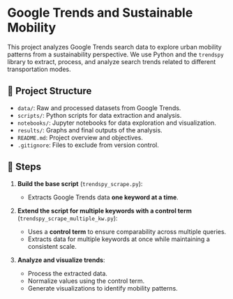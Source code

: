 # Google Trends and Sustainable Mobility

This project analyzes Google Trends search data to explore urban mobility patterns from a sustainability perspective. We use Python and the `trendspy` library to extract, process, and analyze search trends related to different transportation modes.

## 📂 Project Structure
- `data/`: Raw and processed datasets from Google Trends.
- `scripts/`: Python scripts for data extraction and analysis.
- `notebooks/`: Jupyter notebooks for data exploration and visualization.
- `results/`: Graphs and final outputs of the analysis.
- `README.md`: Project overview and objectives.
- `.gitignore`: Files to exclude from version control.

## 🚀 Steps
1. **Build the base script** (`trendspy_scrape.py`):  
   - Extracts Google Trends data **one keyword at a time**.
   
2. **Extend the script for multiple keywords with a control term** (`trendspy_scrape_multiple_kw.py`):  
   - Uses a **control term** to ensure comparability across multiple queries.
   - Extracts data for multiple keywords at once while maintaining a consistent scale.

3. **Analyze and visualize trends**:  
   - Process the extracted data.
   - Normalize values using the control term.
   - Generate visualizations to identify mobility patterns.

